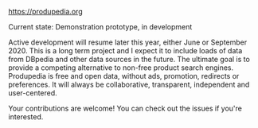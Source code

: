 https://produpedia.org

Current state: Demonstration prototype, in development

Active development will resume later this year, either June or September 2020. This is a long term project and I expect it to  include loads of data from DBpedia and other data sources in the future. The ultimate goal is to provide a competing alternative to non-free product search engines. Produpedia is free and open data, without ads, promotion, redirects or preferences. It will always be collaborative, transparent, independent and user-centered.

Your contributions are welcome! You can check out the issues if you're interested.
